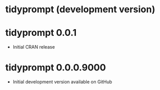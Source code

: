 # tidyprompt (development version)

# tidyprompt 0.0.1

* Initial CRAN release

# tidyprompt 0.0.0.9000

* Initial development version available on GitHub
